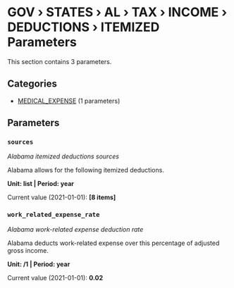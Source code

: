 # GOV › STATES › AL › TAX › INCOME › DEDUCTIONS › ITEMIZED Parameters

This section contains 3 parameters.

## Categories

- [MEDICAL_EXPENSE](medical_expense/index.md) (1 parameters)

## Parameters

### `sources`
*Alabama itemized deductions sources*

Alabama allows for the following itemized deductions.

**Unit: list | Period: year**

Current value (2021-01-01): **[8 items]**


### `work_related_expense_rate`
*Alabama work-related expense deduction rate*

Alabama deducts work-related expense over this percentage of adjusted gross income.

**Unit: /1 | Period: year**

Current value (2021-01-01): **0.02**

